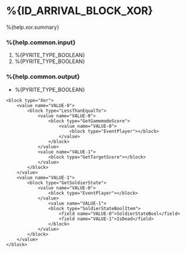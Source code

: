 # %{ID_ARRIVAL_BLOCK_XOR}

%{help.xor.summary}

### %{help.common.input}

1. %{PYRITE_TYPE_BOOLEAN}
2. %{PYRITE_TYPE_BOOLEAN}

### %{help.common.output}

-   %{PYRITE_TYPE_BOOLEAN}

```
<block type="Xor">
    <value name="VALUE-0">
        <block type="LessThanEqualTo">
            <value name="VALUE-0">
                <block type="GetGamemodeScore">
                    <value name="VALUE-0">
                        <block type="EventPlayer"></block>
                    </value>
                </block>
            </value>
            <value name="VALUE-1">
                <block type="GetTargetScore"></block>
            </value>
        </block>
    </value>
    <value name="VALUE-1">
        <block type="GetSoldierState">
            <value name="VALUE-0">
                <block type="EventPlayer"></block>
            </value>
                <value name="VALUE-1">
                <block type="SoldierStateBoolItem">
                    <field name="VALUE-0">SoldierStateBool</field>
                    <field name="VALUE-1">IsDead</field>
                </block>
            </value>
        </block>
    </value>
</block>
```
